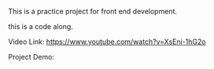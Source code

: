 This is a practice project for front end development. 

this is a code along. 

Video Link:
https://www.youtube.com/watch?v=XsEnj-1hG2o

Project Demo: 
